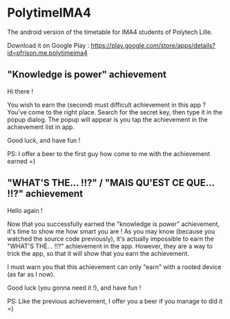 # PolytimeIMA4

The android version of the timetable for IMA4 students of Polytech Lille.

Download it on Google Play : https://play.google.com/store/apps/details?id=pfrison.me.polytimeima4

## "Knowledge is power" achievement

Hi there !

You wish to earn the (second) must difficult achievement in this app ? You've come to the right place. Search for the secret key, then type it in the popup dialog. The popup will appear is you tap the achievement in the achievement list in app.

Good luck, and have fun !

PS: I offer a beer to the first guy how come to me with the achievement earned =)

## "WHAT'S THE... !!?" / "MAIS QU'EST CE QUE... !!?" achievement

Hello again !

Now that you successfully earned the "knowledge is power" achievement, it's time to show me how smart you are ! As you may know (because you watched the source code previously), it's actually impossible to earn the "WHAT'S THE... !!?" achievement in the app. However, they are a way to trick the app, so that it will show that you earn the achievement.

I must warn you that this achievement can only "earn" with a rooted device (as far as I now).

Good luck (you gonna need it !), and have fun !

PS: Like the previous achievement, I offer you a beer if you manage to did it =)
